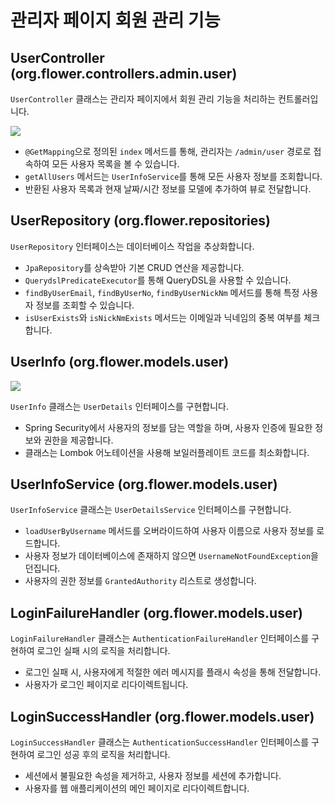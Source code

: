 # 관리자 페이지 회원 관리 기능

## UserController (org.flower.controllers.admin.user)

`UserController` 클래스는 관리자 페이지에서 회원 관리 기능을 처리하는 컨트롤러입니다.

<img src="https://github.com/donggyunhuh/TeamProject_Flower/blob/main/%EA%B0%9C%EB%B0%9C%EC%9D%BC%EC%A7%80%20%EC%82%AC%EC%A7%84/%EB%A9%94%EC%9D%B8%ED%8E%98%EC%9D%B4%EC%A7%80/%ED%9A%8C%EC%9B%90%EA%B0%80%EC%9E%85%EB%A1%9C%EA%B7%B8%EC%9D%B8.gif?raw=true">

- `@GetMapping`으로 정의된 `index` 메서드를 통해, 관리자는 `/admin/user` 경로로 접속하여 모든 사용자 목록을 볼 수 있습니다.
- `getAllUsers` 메서드는 `UserInfoService`를 통해 모든 사용자 정보를 조회합니다.
- 반환된 사용자 목록과 현재 날짜/시간 정보를 모델에 추가하여 뷰로 전달합니다.

## UserRepository (org.flower.repositories)

`UserRepository` 인터페이스는 데이터베이스 작업을 추상화합니다.

- `JpaRepository`를 상속받아 기본 CRUD 연산을 제공합니다.
- `QuerydslPredicateExecutor`를 통해 QueryDSL을 사용할 수 있습니다.
- `findByUserEmail`, `findByUserNo`, `findByUserNickNm` 메서드를 통해 특정 사용자 정보를 조회할 수 있습니다.
- `isUserExists`와 `isNickNmExists` 메서드는 이메일과 닉네임의 중복 여부를 체크합니다.

## UserInfo (org.flower.models.user)

<img src="https://github.com/donggyunhuh/TeamProject_Flower/blob/main/%EA%B0%9C%EB%B0%9C%EC%9D%BC%EC%A7%80%20%EC%82%AC%EC%A7%84/%EB%A9%94%EC%9D%B8%ED%8E%98%EC%9D%B4%EC%A7%80/%ED%9A%8C%EC%9B%90%EA%B0%80%EC%9E%85%EB%A1%9C%EA%B7%B8%EC%9D%B8.gif?raw=true">

`UserInfo` 클래스는 `UserDetails` 인터페이스를 구현합니다.

- Spring Security에서 사용자의 정보를 담는 역할을 하며, 사용자 인증에 필요한 정보와 권한을 제공합니다.
- 클래스는 Lombok 어노테이션을 사용해 보일러플레이트 코드를 최소화합니다.

## UserInfoService (org.flower.models.user)

`UserInfoService` 클래스는 `UserDetailsService` 인터페이스를 구현합니다.

- `loadUserByUsername` 메서드를 오버라이드하여 사용자 이름으로 사용자 정보를 로드합니다.
- 사용자 정보가 데이터베이스에 존재하지 않으면 `UsernameNotFoundException`을 던집니다.
- 사용자의 권한 정보를 `GrantedAuthority` 리스트로 생성합니다.

## LoginFailureHandler (org.flower.models.user)

`LoginFailureHandler` 클래스는 `AuthenticationFailureHandler` 인터페이스를 구현하여 로그인 실패 시의 로직을 처리합니다.

- 로그인 실패 시, 사용자에게 적절한 에러 메시지를 플래시 속성을 통해 전달합니다.
- 사용자가 로그인 페이지로 리다이렉트됩니다.

## LoginSuccessHandler (org.flower.models.user)

`LoginSuccessHandler` 클래스는 `AuthenticationSuccessHandler` 인터페이스를 구현하여 로그인 성공 후의 로직을 처리합니다.

- 세션에서 불필요한 속성을 제거하고, 사용자 정보를 세션에 추가합니다.
- 사용자를 웹 애플리케이션의 메인 페이지로 리다이렉트합니다.
